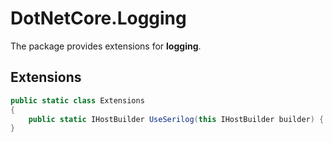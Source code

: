 # DotNetCore.Logging

The package provides extensions for **logging**.

## Extensions

```cs
public static class Extensions
{
    public static IHostBuilder UseSerilog(this IHostBuilder builder) { }
}
```
